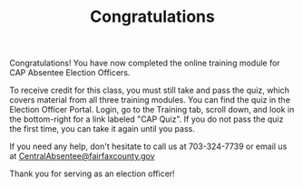 ﻿---
layout: slide
title: "Congratulations"
---

Congratulations! You have now completed the online training module for CAP Absentee Election Officers.

To receive credit for this class, you must still take and pass the quiz, which covers material from all three training modules. You can find the quiz in the Election Officer Portal. Login, go to the Training tab, scroll down, and look in the bottom-right for a link labeled "CAP Quiz". If you do not pass the quiz the first time, you can take it again until you pass.

If you need any help, don't hesitate to call us at 703-324-7739 or email us at CentralAbsentee@fairfaxcounty.gov

Thank you for serving as an election officer!
